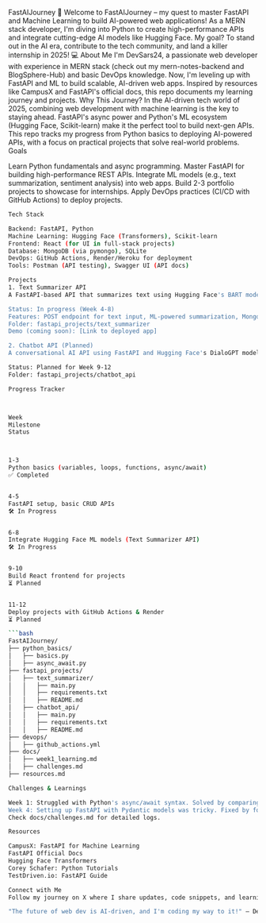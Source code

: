 FastAIJourney
🚀 Welcome to FastAIJourney – my quest to master FastAPI and Machine Learning to build AI-powered web applications! As a MERN stack developer, I'm diving into Python to create high-performance APIs and integrate cutting-edge AI models like Hugging Face. My goal? To stand out in the AI era, contribute to the tech community, and land a killer internship in 2025! 💻
About Me
I'm DevSars24, a passionate web developer with experience in MERN stack (check out my mern-notes-backend and BlogSphere-Hub) and basic DevOps knowledge. Now, I'm leveling up with FastAPI and ML to build scalable, AI-driven web apps. Inspired by resources like CampusX and FastAPI's official docs, this repo documents my learning journey and projects.
Why This Journey?
In the AI-driven tech world of 2025, combining web development with machine learning is the key to staying ahead. FastAPI's async power and Python's ML ecosystem (Hugging Face, Scikit-learn) make it the perfect tool to build next-gen APIs. This repo tracks my progress from Python basics to deploying AI-powered APIs, with a focus on practical projects that solve real-world problems.
Goals

Learn Python fundamentals and async programming.
Master FastAPI for building high-performance REST APIs.
Integrate ML models (e.g., text summarization, sentiment analysis) into web apps.
Build 2-3 portfolio projects to showcase for internships.
Apply DevOps practices (CI/CD with GitHub Actions) to deploy projects.

```bash
Tech Stack

Backend: FastAPI, Python
Machine Learning: Hugging Face (Transformers), Scikit-learn
Frontend: React (for UI in full-stack projects)
Database: MongoDB (via pymongo), SQLite
DevOps: GitHub Actions, Render/Heroku for deployment
Tools: Postman (API testing), Swagger UI (API docs)

Projects
1. Text Summarizer API
A FastAPI-based API that summarizes text using Hugging Face's BART model. Integrated with MongoDB to store summaries and a React frontend for user interaction.

Status: In progress (Week 4-8)
Features: POST endpoint for text input, ML-powered summarization, MongoDB storage
Folder: fastapi_projects/text_summarizer
Demo (coming soon): [Link to deployed app]

2. Chatbot API (Planned)
A conversational AI API using FastAPI and Hugging Face's DialoGPT model for customer support use cases.

Status: Planned for Week 9-12
Folder: fastapi_projects/chatbot_api

Progress Tracker



Week
Milestone
Status



1-3
Python basics (variables, loops, functions, async/await)
✅ Completed


4-5
FastAPI setup, basic CRUD APIs
🛠️ In Progress


6-8
Integrate Hugging Face ML models (Text Summarizer API)
🛠️ In Progress


9-10
Build React frontend for projects
⏳ Planned


11-12
Deploy projects with GitHub Actions & Render
⏳ Planned

```bash
FastAIJourney/
├── python_basics/
│   ├── basics.py
│   ├── async_await.py
├── fastapi_projects/
│   ├── text_summarizer/
│   │   ├── main.py
│   │   ├── requirements.txt
│   │   ├── README.md
│   ├── chatbot_api/
│   │   ├── main.py
│   │   ├── requirements.txt
│   │   ├── README.md
├── devops/
│   ├── github_actions.yml
├── docs/
│   ├── week1_learning.md
│   ├── challenges.md
├── resources.md

Challenges & Learnings

Week 1: Struggled with Python's async/await syntax. Solved by comparing with JavaScript's async/await and watching Corey Schafer's YouTube tutorials.
Week 4: Setting up FastAPI with Pydantic models was tricky. Fixed by following FastAPI's official docs.
Check docs/challenges.md for detailed logs.

Resources

CampusX: FastAPI for Machine Learning
FastAPI Official Docs
Hugging Face Transformers
Corey Schafer: Python Tutorials
TestDriven.io: FastAPI Guide

Connect with Me
Follow my journey on X where I share updates, code snippets, and learnings! Got tips or want to collab on AI/web dev projects? DM me or comment on my posts! 🌟

"The future of web dev is AI-driven, and I'm coding my way to it!" – DevSars24

